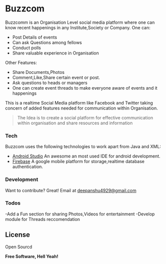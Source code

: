 # Buzzcom



Buzzcomm is an Organisation Level social media platform where one can know recent happenings in any Institute,Society or Company.
One can:
  - Post Details of events
  - Can ask Questions among fellows
  - Conduct polls
  - Share valuable experience in Organisation


Other Features:
  - Share Documents,Photos
  - Comment,Like,Share certain event or post.
  - Ask questions to heads or managers
  - One can create event threads to make everyone aware of events and it happenings

This is a realtime Social Media platform like Facebook and Twitter taking concern of added features needed for communication within Organisation. 

>The Idea is to create a social platform
>for effective communication within organisation 
> and share resources and information

### Tech

Buzzcom uses the following technologies to work apart from Java and XML:

* [Android Studio](https://developer.android.com/studio) An awesome an most used IDE for android development.
* [Firebase](https://firebase.google.com) A google mobile platform for storage,realtime database authentication.

### Development
Want to contribute? Great!
Email at deepanshu4929@gmail.com

### Todos

 -Add a Fun section for sharing Photos,Videos for entertainment
 -Develop module for Threads reccomendation

License
----

Open Sourcd


**Free Software, Hell Yeah!**


